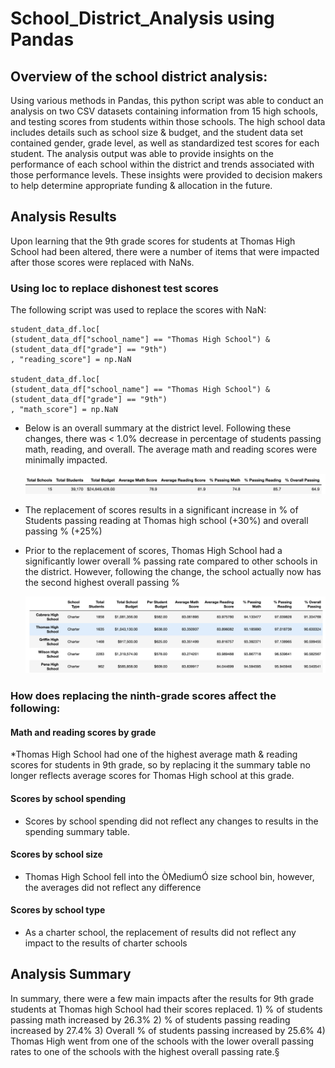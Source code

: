 # School_District_Analysis using Pandas

## Overview of the school district analysis:
Using various methods in Pandas, this python script was able to conduct an analysis on two CSV datasets containing information from 15 high schools, and testing scores from students within those schools. The high school data includes details such as school size & budget, and the student data set contained gender, grade level, as well as standardized test scores for each student. The analysis output was able to provide insights on the performance of each school within the district and trends associated with those performance levels. These insights were provided to decision makers to help determine appropriate funding & allocation in the future.

## Analysis Results
Upon learning that the 9th grade scores for students at Thomas High School had been altered, there were a number of items that were impacted after those scores were replaced with NaNs. 

### Using loc to replace dishonest test scores
The following script was used to replace the scores with NaN:

    student_data_df.loc[
    (student_data_df["school_name"] == "Thomas High School") &
    (student_data_df["grade"] == "9th") 
    , "reading_score"] = np.NaN

    student_data_df.loc[
    (student_data_df["school_name"] == "Thomas High School") &
    (student_data_df["grade"] == "9th") 
    , "math_score"] = np.NaN

* Below is an overall summary at the district level. Following these changes, there was < 1.0% decrease in percentage of students passing math, reading, and overall. The average math and reading scores were minimally impacted. 
    
    ![DISTRICT SUMMARY](https://github.com/bdang303/School_District_Analysis/blob/main/Resources/DistrictSummary.png)

* The replacement of scores results in a significant increase in % of Students passing reading at Thomas high school (+30%) and overall passing % (+25%)
* Prior to the replacement of scores, Thomas High School had a significantly lower overall % passing rate compared to other schools in the district. However, following the change, the school actually now has the second highest overall passing %

    ![SCHOOL SUMMARY](https://github.com/bdang303/School_District_Analysis/blob/main/Resources/SchoolSummaryScreenshot.png)

### How does replacing the ninth-grade scores affect the following:

#### Math and reading scores by grade
*Thomas High School had one of the highest average math & reading scores for students in 9th grade, so by replacing it the summary table no longer reflects average scores for Thomas High school at this grade.
#### Scores by school spending
* Scores by school spending did not reflect any changes to results in the spending summary table. 
#### Scores by school size
* Thomas High School fell into the ÒMediumÓ size school bin, however, the averages did not reflect any difference 
#### Scores by school type
* As a charter school, the replacement of results did not reflect any impact to the results of charter schools

## Analysis Summary

In summary, there were a few main impacts after the results for 9th grade students at Thomas high School had their scores replaced. 1) % of students passing math increased by 26.3% 2) % of students passing reading increased by 27.4% 3) Overall % of students passing increased by 25.6% 4) Thomas High went from one of the schools with the lower overall passing rates to one of the schools with the highest overall passing rate.§ 

